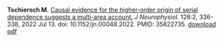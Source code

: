 **Tschiersch M.** [Causal evidence for the higher-order origin of serial dependence suggests a multi-area account.](https://journals.physiology.org/doi/abs/10.1152/jn.00048.2022?rfr_dat=cr_pub++0pubmed&url_ver=Z39.88-2003&rfr_id=ori%3Arid%3Acrossref.org)
*J Neurophysiol.* 128:2, 336-338, 2022 Jul 13. doi: 10.1152/jn.00048.2022. PMID: 35822735. [download pdf]("/assets/img/Tschiersch2022_CausalEvidenceForTheHigherOrderOriginOfSerialDependenceSuggestsAMultiAreaAccount.pdf")

